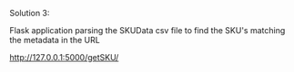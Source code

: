 Solution 3:

Flask application parsing the SKUData csv file to find the SKU's matching the metadata in the URL

http://127.0.0.1:5000/getSKU/<metadata>